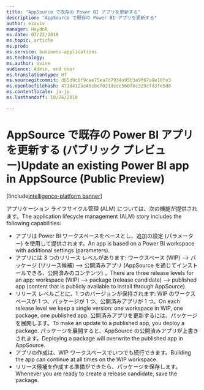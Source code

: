 ```yaml
---
title: "AppSource で既存の Power BI アプリを更新する"
description: "AppSource で既存の Power BI アプリを更新する"
author: ezaviv
manager: HaydnR
ms.date: 07/22/2018
ms.topic: article
ms.prod: 
ms.service: business-applications
ms.technology: 
ms.author: avive
audience: Admin, end user
ms.translationtype: HT
ms.sourcegitcommit: d65d9c6f9cae75ea7d7934a95b3a9f67a9e10fe3
ms.openlocfilehash: 471d412ae40cbef021decc560fbc329cfd3fe5d8
ms.contentlocale: ja-jp
ms.lasthandoff: 10/26/2018

---
```

# <a name="update-an-existing-power-bi-app-in-appsource-public-preview"></a><span data-ttu-id="29ee3-103">AppSource で既存の Power BI アプリを更新する (パブリック プレビュー)</span><span class="sxs-lookup"><span data-stu-id="29ee3-103">Update an existing Power BI app in AppSource (Public Preview)</span></span>

[!include[intelligence-platform banner](../../includes/intelligence-platform.md)]



<span data-ttu-id="29ee3-104">アプリケーション ライフサイクル管理 (ALM) については、次の機能が提供されます。</span><span class="sxs-lookup"><span data-stu-id="29ee3-104">The application lifecycle management (ALM) story includes the following capabilities:</span></span>

- <span data-ttu-id="29ee3-105">アプリは Power BI ワークスペースをベースとし、追加の設定 (パラメーター) を使用して提供されます。</span><span class="sxs-lookup"><span data-stu-id="29ee3-105">An app is based on a Power BI workspace with additional settings (parameters).</span></span>
- <span data-ttu-id="29ee3-106">アプリには 3 つのリリース レベルがあります: ワークスペース (WIP) --> パッケージ (リリース候補) --> 公開済みアプリ (AppSource を通じてインストールできる、公開済みのコンテンツ) 。</span><span class="sxs-lookup"><span data-stu-id="29ee3-106">There are three release levels for an app: workspace (WIP) --> package (release candidate) --> published app (content that is publicly available to install through AppSource).</span></span>
- <span data-ttu-id="29ee3-107">リリース レベルごとに、1 つのバージョンが保持されます: WIP のワークスペースが 1 つ、パッケージが 1 つ、公開済みアプリが 1 つ。</span><span class="sxs-lookup"><span data-stu-id="29ee3-107">On each release level we keep a single version: one workspace in WIP, one package, one published app.</span></span> <span data-ttu-id="29ee3-108">公開済みアプリを更新するには、パッケージを展開します。</span><span class="sxs-lookup"><span data-stu-id="29ee3-108">To make an update to a published app, you deploy a package.</span></span> <span data-ttu-id="29ee3-109">パッケージを展開すると、AppSource の公開済みアプリが上書きされます。</span><span class="sxs-lookup"><span data-stu-id="29ee3-109">Deploying a package will overwrite the published app in AppSource.</span></span>
- <span data-ttu-id="29ee3-110">アプリの作成は、WIP ワークスペースでいつでも続行できます。</span><span class="sxs-lookup"><span data-stu-id="29ee3-110">Building the app can continue at all times on the WIP workspace.</span></span>
- <span data-ttu-id="29ee3-111">リリース候補を作成する準備ができたら、パッケージを保存します。</span><span class="sxs-lookup"><span data-stu-id="29ee3-111">Whenever you are ready to create a release candidate, save the package.</span></span>

